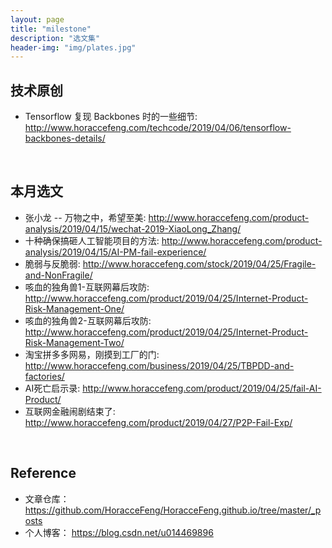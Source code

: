 ```yaml
---
layout: page
title: "milestone"
description: "选文集"
header-img: "img/plates.jpg"
---
```


## 技术原创

- Tensorflow 复现 Backbones 时的一些细节: <http://www.horaccefeng.com/techcode/2019/04/06/tensorflow-backbones-details/>


&nbsp;
## 本月选文

- 张小龙 -- 万物之中，希望至美: <http://www.horaccefeng.com/product-analysis/2019/04/15/wechat-2019-XiaoLong_Zhang/>
- 十种确保搞砸人工智能项目的方法: <http://www.horaccefeng.com/product-analysis/2019/04/15/AI-PM-fail-experience/>
- 脆弱与反脆弱: <http://www.horaccefeng.com/stock/2019/04/25/Fragile-and-NonFragile/>
- 咳血的独角兽1-互联网幕后攻防: <http://www.horaccefeng.com/product/2019/04/25/Internet-Product-Risk-Management-One/> 
- 咳血的独角兽2-互联网幕后攻防: <http://www.horaccefeng.com/product/2019/04/25/Internet-Product-Risk-Management-Two/> 
- 淘宝拼多多网易，刚摸到工厂的门: <http://www.horaccefeng.com/business/2019/04/25/TBPDD-and-factories/>
- AI死亡启示录: <http://www.horaccefeng.com/product/2019/04/25/fail-AI-Product/>
- 互联网金融闹剧结束了: <http://www.horaccefeng.com/product/2019/04/27/P2P-Fail-Exp/>



&nbsp;
## Reference

- 文章仓库： <https://github.com/HoracceFeng/HoracceFeng.github.io/tree/master/_posts>
- 个人博客： <https://blog.csdn.net/u014469896>




